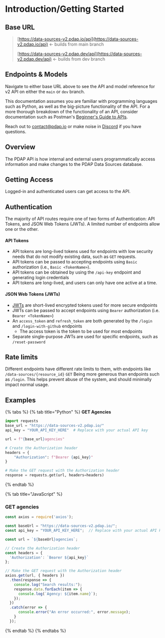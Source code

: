 # Introduction/Getting Started

## Base URL

> [https://data-sources-v2.pdap.io/api](https://data-sources-v2.pdap.io/api) ← builds from main branch
>
> [https://data-sources-v2.pdap.dev/api](https://data-sources-v2.pdap.dev/api) ← builds from dev branch

## Endpoints & Models

Navigate to either base URL above to see the API and model reference for v2 API on either the `main`  or `dev` branch.

This documentation assumes you are familiar with programming languages such as Python, as well as the big-picture functionality of the API. For a more thorough breakdown of the functionality of an API, consider documentation such as Postman's [Beginner's Guide to APIs](https://www.postman.com/what-is-an-api/#how-do-apis-work).

Reach out to [contact@pdap.io](mailto:contact@pdap.io) or make noise in [Discord](https://discord.gg/wMqex8nKZJ) if you have questions.

## Overview

The PDAP API is how internal and external users programmatically access information and make changes to the PDAP Data Sources database.

## Getting Access

Logged-in and authenticated users can get access to the API.&#x20;

## Authentication

The majority of API routes require one of two forms of Authentication: API Tokens, and JSON Web Tokens (JWTs). A limited number of endpoints allow one or the other.

#### API Tokens

* API tokens are long-lived tokens used for endpoints with low security needs that do not modify existing data, such as `GET` requests.&#x20;
* API tokens can be passed to accepting endpoints using `Basic` authorization (i.e., `Basic <TokenName>`).
* API tokens can be obtained by using the `/api-key` endpoint and generating login credentials
* API tokens are long-lived, and users can only have one active at a time.&#x20;

#### JSON Web Tokens (JWTs)

* [JWTs](https://en.wikipedia.org/wiki/JSON_Web_Token) are short-lived encrypted tokens used for more secure endpoints
* JWTs can be passed to accept endpoints using `Bearer` authorization (i.e. `Bearer <TokenName>`)
* An `access_token` and `refresh_token` are both generated by the `/login` and `/login-with-github` endpoints
  * The access token is the token to be used for most endpoints&#x20;
* Separate single-purpose JWTs are used for specific endpoints, such as `/reset-password` &#x20;

## Rate limits

Different endpoints have different rate limits to them, with endpoints like `/data-sources/{resource_id}` `GET` Being more generous than endpoints such as `/login`. This helps prevent abuse of the system, and should minimally impact normal usage.

## Examples

{% tabs %}
{% tab title="Python" %}
**GET Agencies**

```python
import requests
base_url = "https://data-sources-v2.pdap.io/"
api_key = "YOUR_API_KEY_HERE"  # Replace with your actual API key

url = f"{base_url}agencies"

# Create the Authorization header
headers = {
    "Authorization": f"Bearer {api_key}"
}

# Make the GET request with the Authorization header
response = requests.get(url, headers=headers)
```
{% endtab %}

{% tab title="JavaScript" %}
### GET agencies

```javascript
const axios = require('axios');

const baseUrl = "https://data-sources-v2.pdap.io/";
const api_key = "YOUR_API_KEY_HERE";  // Replace with your actual API key

const url = `${baseUrl}agencies`;

// Create the Authorization header
const headers = {
  'Authorization': `Bearer ${api_key}`
};

// Make the GET request with the Authorization header
axios.get(url, { headers })
  .then(response => {
    console.log("Search results:");
    response.data.forEach(item => {
      console.log(`Agency: ${item.name}`);
    });
  })
  .catch(error => {
      console.error("An error occurred:", error.message);
    }
  });
```
{% endtab %}
{% endtabs %}

